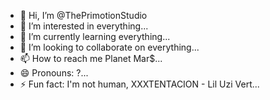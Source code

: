 - 👋 Hi, I’m @ThePrimotionStudio
- 👀 I’m interested in everything...
- 🌱 I’m currently learning everything...
- 💞️ I’m looking to collaborate on everything...
- 📫 How to reach me Planet Mar$...
- 😄 Pronouns: ?...
- ⚡ Fun fact: I'm not human, XXXTENTACION - Lil Uzi Vert...

<!---
ThePrimotionStudio/ThePrimotionStudio is a ✨ special ✨ repository because its `README.md` (this file) appears on your GitHub profile.
You can click the Preview link to take a look at your changes.
--->
